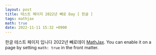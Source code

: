 ```yaml
---
layout: post
title: 테스트 페이지 2022년 빼로 Day [ 한글 ]
tags: mathjax
math: true
date: 2022-11-11 15:32 +0900
---
```

한글 테스트 페이지 입니다 2022년  빼로데이 [MathJax](https://www.mathjax.org/). You can enable it on a page by setting `math: true` in the front matter.


